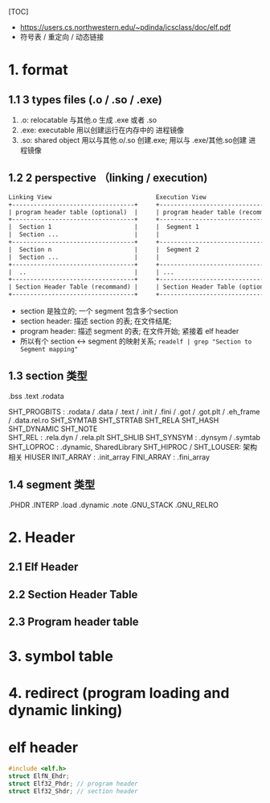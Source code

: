 [TOC]
+ https://users.cs.northwestern.edu/~pdinda/icsclass/doc/elf.pdf
+ 符号表 / 重定向 / 动态链接

# 1. format
## 1.1 3 types files (.o / .so / .exe)
1.   .o: relocatable   与其他.o 生成 .exe 或者 .so
2. .exe: executable    用以创建运行在内存中的 进程镜像
3.  .so: shared object 用以与其他.o/.so 创建.exe; 用以与 .exe/其他.so创建 进程镜像
## 1.2 2 perspective （linking / execution)
```txt
Linking View                             Execution View
+----------------------------------+     +----------------------------------+
| program header table (optional)  |     | program header table (recommand) |
+----------------------------------+     +----------------------------------+
|  Section 1                       |     |  Segment 1                       |
|  Section ...                     |     |                                  |
+----------------------------------+     +----------------------------------+
|  Section n                       |     |  Segment 2                       |
|  Section ...                     |     |                                  |
+----------------------------------+     +----------------------------------+
|  ..                              |     | ...                              +
+----------------------------------+     +----------------------------------+
| Section Header Table (recommand) |     | Section Header Table (optional)  |
+----------------------------------+     +----------------------------------+
```
+ section 是独立的;  一个 segment 包含多个section
+ section header: 描述 section 的表; 在文件结尾;
+ program header: 描述 segment 的表; 在文件开始; 紧接着 elf header
+ 所以有个 section <-> segment 的映射关系; `readelf | grep "Section to Segment mapping"`

## 1.3 section 类型
.bss
.text
.rodata


SHT_PROGBITS           : .rodata / .data / .text / .init / .fini / .got / .got.plt / .eh_frame / .data.rel.ro
SHT_SYMTAB
SHT_STRTAB
SHT_RELA
SHT_HASH
SHT_DYNAMIC
SHT_NOTE               
SHT_REL                : .rela.dyn / .rela.plt
SHT_SHLIB
SHT_SYNSYM             : .dynsym / .symtab
SHT_LOPROC             : .dynamic, SharedLibrary
SHT_HIPROC / SHT_LOUSER:  架构相关
HIUSER
INIT_ARRAY             : .init_array
FINI_ARRAY             : .fini_array

## 1.4 segment 类型
.PHDR
.INTERP
.load
.dynamic
.note
.GNU_STACK
.GNU_RELRO

# 2. Header
## 2.1 Elf Header
## 2.2 Section Header Table
## 2.3 Program header table

# 3. symbol table

# 4. redirect (program loading and dynamic linking)



# elf header
```c++
#include <elf.h>
struct ElfN_Ehdr;
struct Elf32_Phdr; // program header
struct Elf32_Shdr; // section header

```

